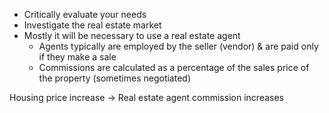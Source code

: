 - Critically evaluate your needs
- Investigate the real estate market
- Mostly it will be necessary to use a real estate agent
	- Agents typically are employed by the seller (vendor) & are paid only if they make a sale
	- Commissions are calculated as a percentage of the sales price of the property (sometimes negotiated)

Housing price increase $\rightarrow$ Real estate agent commission increases